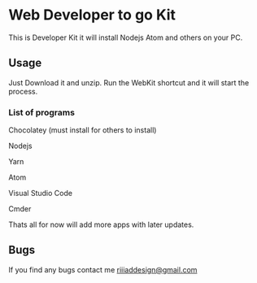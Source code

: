 # Web Developer to go Kit

This is Developer Kit it will install Nodejs Atom and others on your PC.

## Usage

Just Download it and unzip. Run the WebKit shortcut and it will start the process.

### List of programs 

Chocolatey (must install for others to install)

Nodejs

Yarn

Atom

Visual Studio Code

Cmder


Thats all for now will add more apps with later updates.

## Bugs

If you find any bugs contact me riiiaddesign@gmail.com


